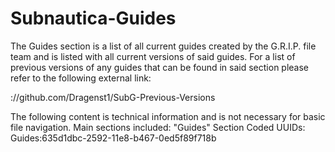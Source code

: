 # Subnautica-Guides
The Guides section is a list of all current guides created by the G.R.I.P. file team and is listed with all current versions of said guides. For a list of previous versions of any guides that can be found in said section please refer to the following external link:

://github.com/Dragenst1/SubG-Previous-Versions

The following content is technical information and is not necessary for basic file navigation.
Main sections included:
	"Guides"
Section Coded UUIDs:
	Guides:635d1dbc-2592-11e8-b467-0ed5f89f718b

